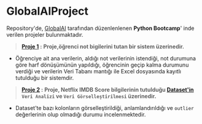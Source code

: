 # GlobalAIProject

Repository'de, [GlobalAI](https://globalaihub.com/) tarafından düzenlenlenen **Python Bootcamp**' inde verilen projeler bulunmaktadır.
> **[Proje 1](https://github.com/MuhammetYorulmaz/GlobalAIProject/blob/main/Project1.py) :** **Proje,öğrenci not bigilerini tutan bir sistem üzerinedir.**
* Öğrenciye ait ana verilerin, aldığı not verilerinin istendiği, not durumuna göre harf dönüşümünün yapıldığı, öğrencinin geçip kalma durumunu verdiği ve verilerin Veri Tabanı mantığı ile Excel dosyasında kayıtlı tutulduğu bir sistemdir.

> **[Proje 2](https://github.com/MuhammetYorulmaz/GlobalAIProject/blob/main/Project2.ipynb) :** **Proje, Netflix IMDB Score bilgilerinin tutulduğu [Dataset'in](https://www.kaggle.com/datasets/luiscorter/netflix-original-films-imdb-scores?resource=download) `Veri Analizi` ve `Veri Görselleştirilmesi` üzerinedir.**
* Dataset'te bazı kolonların görselleştirildiği, anlamlandırıldığı ve  `outlier` değerlerinin olup olmadığı durumu incelenmektedir.

